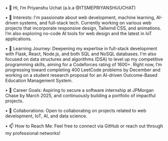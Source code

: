 •	👋 Hi, I’m Priyanshu Uchat (a.k.a @ITSMEPRIYANSHUUCHAT)

•	👀 Interests: I'm passionate about web development, machine learning, AI-driven systems, and full-stack tech. Currently working on various web projects that incorporate responsive design, Tailwind CSS, and animations. I’m also exploring no-code AI tools for web design and the latest in IoT applications.

•	🌱 Learning Journey: Deepening my expertise in full-stack development with Flask, React, Node.js, and both SQL and NoSQL databases. I'm also focused on data structures and algorithms (DSA) to level up my competitive programming skills, aiming for a Codeforces rating of 1600+. Right now, I’m progressing toward completing 400 LeetCode problems by December and working on a student research proposal for an AI-driven Outcome-Based Education Management System.

•	💼 Career Goals: Aspiring to secure a software internship at JPMorgan Chase by March 2025, and continuously building a portfolio of impactful projects.

•	💞️ Collaborations: Open to collaborating on projects related to web development, IoT, AI, and data science.

•	📫 How to Reach Me: Feel free to connect via GitHub or reach out through my professional networks!

<!---
ITSMEPRIYANSHUUCHAT/ITSMEPRIYANSHUUCHAT is a ✨ special ✨ repository because its `README.md` (this file) appears on your GitHub profile.
You can click the Preview link to take a look at your changes.
--->
